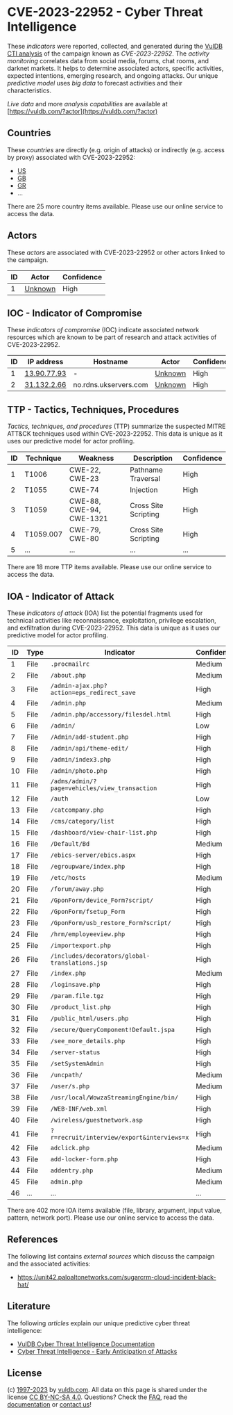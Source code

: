 # CVE-2023-22952 - Cyber Threat Intelligence

These _indicators_ were reported, collected, and generated during the [VulDB CTI analysis](https://vuldb.com/?kb.cti) of the campaign known as _CVE-2023-22952_. The _activity monitoring_ correlates data from social media, forums, chat rooms, and darknet markets. It helps to determine associated actors, specific activities, expected intentions, emerging research, and ongoing attacks. Our unique _predictive model_ uses _big data_ to forecast activities and their characteristics.

_Live data_ and more _analysis capabilities_ are available at [https://vuldb.com/?actor](https://vuldb.com/?actor)

## Countries

These _countries_ are directly (e.g. origin of attacks) or indirectly (e.g. access by proxy) associated with CVE-2023-22952:

* [US](https://vuldb.com/?country.us)
* [GB](https://vuldb.com/?country.gb)
* [GR](https://vuldb.com/?country.gr)
* ...

There are 25 more country items available. Please use our online service to access the data.

## Actors

These _actors_ are associated with CVE-2023-22952 or other actors linked to the campaign.

ID | Actor | Confidence
-- | ----- | ----------
1 | [Unknown](https://vuldb.com/?actor.unknown) | High

## IOC - Indicator of Compromise

These _indicators of compromise_ (IOC) indicate associated network resources which are known to be part of research and attack activities of CVE-2023-22952.

ID | IP address | Hostname | Actor | Confidence
-- | ---------- | -------- | ----- | ----------
1 | [13.90.77.93](https://vuldb.com/?ip.13.90.77.93) | - | [Unknown](https://vuldb.com/?actor.unknown) | High
2 | [31.132.2.66](https://vuldb.com/?ip.31.132.2.66) | no.rdns.ukservers.com | [Unknown](https://vuldb.com/?actor.unknown) | High

## TTP - Tactics, Techniques, Procedures

_Tactics, techniques, and procedures_ (TTP) summarize the suspected MITRE ATT&CK techniques used within CVE-2023-22952. This data is unique as it uses our predictive model for actor profiling.

ID | Technique | Weakness | Description | Confidence
-- | --------- | -------- | ----------- | ----------
1 | T1006 | CWE-22, CWE-23 | Pathname Traversal | High
2 | T1055 | CWE-74 | Injection | High
3 | T1059 | CWE-88, CWE-94, CWE-1321 | Cross Site Scripting | High
4 | T1059.007 | CWE-79, CWE-80 | Cross Site Scripting | High
5 | ... | ... | ... | ...

There are 18 more TTP items available. Please use our online service to access the data.

## IOA - Indicator of Attack

These _indicators of attack_ (IOA) list the potential fragments used for technical activities like reconnaissance, exploitation, privilege escalation, and exfiltration during CVE-2023-22952. This data is unique as it uses our predictive model for actor profiling.

ID | Type | Indicator | Confidence
-- | ---- | --------- | ----------
1 | File | `.procmailrc` | Medium
2 | File | `/about.php` | Medium
3 | File | `/admin-ajax.php?action=eps_redirect_save` | High
4 | File | `/admin.php` | Medium
5 | File | `/admin.php/accessory/filesdel.html` | High
6 | File | `/admin/` | Low
7 | File | `/Admin/add-student.php` | High
8 | File | `/admin/api/theme-edit/` | High
9 | File | `/admin/index3.php` | High
10 | File | `/admin/photo.php` | High
11 | File | `/adms/admin/?page=vehicles/view_transaction` | High
12 | File | `/auth` | Low
13 | File | `/catcompany.php` | High
14 | File | `/cms/category/list` | High
15 | File | `/dashboard/view-chair-list.php` | High
16 | File | `/Default/Bd` | Medium
17 | File | `/ebics-server/ebics.aspx` | High
18 | File | `/egroupware/index.php` | High
19 | File | `/etc/hosts` | Medium
20 | File | `/forum/away.php` | High
21 | File | `/GponForm/device_Form?script/` | High
22 | File | `/GponForm/fsetup_Form` | High
23 | File | `/GponForm/usb_restore_Form?script/` | High
24 | File | `/hrm/employeeview.php` | High
25 | File | `/importexport.php` | High
26 | File | `/includes/decorators/global-translations.jsp` | High
27 | File | `/index.php` | Medium
28 | File | `/loginsave.php` | High
29 | File | `/param.file.tgz` | High
30 | File | `/product_list.php` | High
31 | File | `/public_html/users.php` | High
32 | File | `/secure/QueryComponent!Default.jspa` | High
33 | File | `/see_more_details.php` | High
34 | File | `/server-status` | High
35 | File | `/setSystemAdmin` | High
36 | File | `/uncpath/` | Medium
37 | File | `/user/s.php` | Medium
38 | File | `/usr/local/WowzaStreamingEngine/bin/` | High
39 | File | `/WEB-INF/web.xml` | High
40 | File | `/wireless/guestnetwork.asp` | High
41 | File | `?r=recruit/interview/export&interviews=x` | High
42 | File | `adclick.php` | Medium
43 | File | `add-locker-form.php` | High
44 | File | `addentry.php` | Medium
45 | File | `admin.php` | Medium
46 | ... | ... | ...

There are 402 more IOA items available (file, library, argument, input value, pattern, network port). Please use our online service to access the data.

## References

The following list contains _external sources_ which discuss the campaign and the associated activities:

* https://unit42.paloaltonetworks.com/sugarcrm-cloud-incident-black-hat/

## Literature

The following _articles_ explain our unique predictive cyber threat intelligence:

* [VulDB Cyber Threat Intelligence Documentation](https://vuldb.com/?kb.cti)
* [Cyber Threat Intelligence - Early Anticipation of Attacks](https://www.scip.ch/en/?labs.20201022)

## License

(c) [1997-2023](https://vuldb.com/?kb.changelog) by [vuldb.com](https://vuldb.com/?kb.about). All data on this page is shared under the license [CC BY-NC-SA 4.0](https://creativecommons.org/licenses/by-nc-sa/4.0/). Questions? Check the [FAQ](https://vuldb.com/?kb.faq), read the [documentation](https://vuldb.com/?kb) or [contact us](https://vuldb.com/?contact)!
